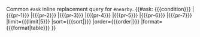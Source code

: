 <noinclude>Common <code>#ask</code> inline replacement query for <code>#nearby</code>.</noinclude><includeonly>
{{#ask: {{{condition}}}
 |{{{pr-1}}}
 |{{{pr-2}}}
 |{{{pr-3}}}
 |{{{pr-4}}}
 |{{{pr-5}}}
 |{{{pr-6}}}
 |{{{pr-7}}}
 |limit={{{limit|5}}}
 |sort={{{sort|}}}
 |order={{{order|}}}
 |format={{{format|table}}}
}}</includeonly>
